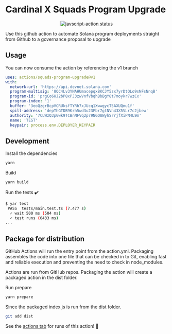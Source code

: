 # Cardinal X Squads Program Upgrade

<p align="center">
  <a href="https://github.com/actions/javascript-action/actions"><img alt="javscript-action status" src="https://github.com/actions/javascript-action/workflows/units-test/badge.svg"></a>
</p>

Use this github action to automate Solana program deployments straight from Github to a governance proposal to upgrade

## Usage

You can now consume the action by referencing the v1 branch

```yaml
uses: actions/squads-program-upgrade@v1
with:
  network-url: 'https://api.devnet.solana.com'
  program-multisig: '8QC4Lv3YNAHUmacepqxBKCJY5zx7yrDtQLo9sNFsNnqB'
  program-id: 'prgCo6HJ2bP8xPJ3zwVnfVbqhBbBgY8t7moykr7wzCx'
  program-index: '1'
  buffer: '3eoQzgrBcpVCRUksfTYRh7xJUcq1XwwgycT5AXUQmu1f'
  spill-address: 'depThGTDB9Krh5wd3u23Fbr7gtNVn43X5VLr7c2jbew'
  authority: '7CLWzQ3pGwk9TCBnNFVq2p79NGQ8WyhSrrjfXiPN4L9m'
  name: 'TEST'
  keypair: process.env.DEPLOYER_KEYPAIR
```

## Development

Install the dependencies

```bash
yarn
```

Build

```bash
yarn build
```

Run the tests :heavy_check_mark:

```bash
$ yar test
 PASS  tests/main.test.ts (7.477 s)
  ✓ wait 500 ms (504 ms)
  ✓ test runs (6433 ms)
...
```

## Package for distribution

GitHub Actions will run the entry point from the action.yml. Packaging assembles the code into one file that can be checked in to Git, enabling fast and reliable execution and preventing the need to check in node_modules.

Actions are run from GitHub repos. Packaging the action will create a packaged action in the dist folder.

Run prepare

```bash
yarn prepare
```

Since the packaged index.js is run from the dist folder.

```bash
git add dist
```

See the [actions tab](https://github.com/actions/squads-program-upgrade/actions) for runs of this action! :rocket:

